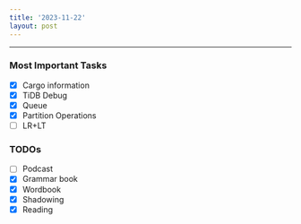 ```yaml
---
title: '2023-11-22'
layout: post
---
```


---

### Most Important Tasks

- [x] Cargo information
- [x] TiDB Debug
- [x] Queue
- [x] Partition Operations
- [ ] LR+LT

### TODOs

- [ ] Podcast
- [x] Grammar book
- [x] Wordbook
- [x] Shadowing
- [x] Reading
